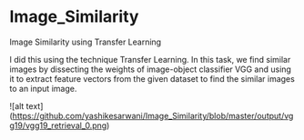 # Image_Similarity
Image Similarity using Transfer Learning

I did this using the technique Transfer Learning. In this task, we find similar images
by dissecting the weights of image-object classifier VGG and using it to extract 
feature vectors from the given dataset to find the similar images to an input image.


![alt text] (https://github.com/yashikesarwani/Image_Similarity/blob/master/output/vgg19/vgg19_retrieval_0.png)
